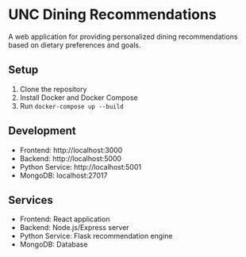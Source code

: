# UNC Dining Recommendations

A web application for providing personalized dining recommendations based on dietary preferences and goals.

## Setup

1. Clone the repository
2. Install Docker and Docker Compose
3. Run `docker-compose up --build`

## Development

- Frontend: http://localhost:3000
- Backend: http://localhost:5000
- Python Service: http://localhost:5001
- MongoDB: localhost:27017

## Services

- Frontend: React application
- Backend: Node.js/Express server
- Python Service: Flask recommendation engine
- MongoDB: Database
